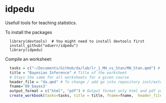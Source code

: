 idpedu
======

Usefull tools for teaching statistics.

To install the packages
```
  library(devtools)  # You might need to install devtools first
  install_github("oduerr/idpedu") 
  library(idpedu)
```

Compile an worksheet:
```r
  tasks = c("~/Documents/GitHub/da/lab/lr_1_MH_vs_Stan/MH_Stan.qmd") # list of tasks (can also be one)
  title = "Bayesian Inference" # Title of the worksheet
  # Stays the same for all worksheets for a given course
  header_file = "da.qmd" # To change / add go into repository inst/extdata
  fname='09_bayes3'
  output_format = c("html", "pdf") # Output format only html and pdf supported at the moment 
  create_workbook(tasks=tasks, title = title, fname=fname,  header_file=header_file, output_format=output_format)
```


